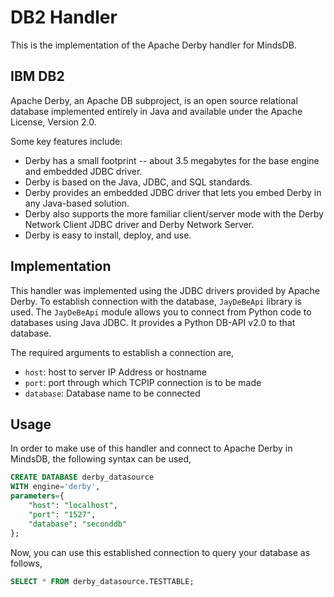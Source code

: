 # DB2 Handler

This is the implementation of the Apache Derby handler for MindsDB.

## IBM DB2
Apache Derby, an Apache DB subproject, is an open source relational database implemented entirely in Java and available under the Apache License, Version 2.0.  

Some key features include:

* Derby has a small footprint -- about 3.5 megabytes for the base engine and embedded JDBC driver.
* Derby is based on the Java, JDBC, and SQL standards.
* Derby provides an embedded JDBC driver that lets you embed Derby in any Java-based solution.
* Derby also supports the more familiar client/server mode with the Derby Network Client JDBC driver and Derby Network Server.
* Derby is easy to install, deploy, and use.


## Implementation
This handler was implemented using the JDBC drivers provided by Apache Derby. To establish connection with the database, `JayDeBeApi` library is used. The `JayDeBeApi` module allows you to connect from Python code to databases using Java JDBC. It provides a Python DB-API v2.0 to that database.

The required arguments to establish a connection are,
* `host`: host to server IP Address or hostname
* `port`: port through which TCPIP connection is to be made
* `database`: Database name to be connected

## Usage
In order to make use of this handler and connect to Apache Derby in MindsDB, the following syntax can be used,
~~~~sql
CREATE DATABASE derby_datasource
WITH engine='derby',
parameters={
    "host": "localhost",
    "port": "1527",
    "database": "seconddb"
};
~~~~

Now, you can use this established connection to query your database as follows,
~~~~sql
SELECT * FROM derby_datasource.TESTTABLE;
~~~~
